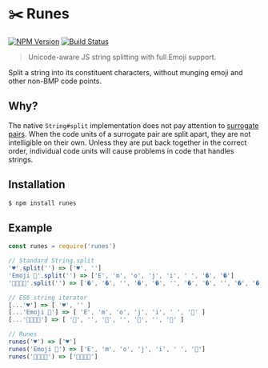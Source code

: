 # ✂️ Runes
[![NPM Version](https://img.shields.io/npm/v/runes.svg?style=flat-square)](https://www.npmjs.com/package/runes)
[![Build Status](https://img.shields.io/travis/dotcypress/runes.svg?branch=master&style=flat-square)](https://travis-ci.org/dotcypress/runes)

> Unicode-aware JS string splitting with full Emoji support.

Split a string into its constituent characters, without munging emoji and other non-BMP code points.

## Why?

The native `String#split` implementation does not pay attention to [surrogate pairs](http://en.wikipedia.org/wiki/UTF-16). When the code units of a surrogate pair are split apart, they are not intelligible on their own. Unless they are put back together in the correct order, individual code units will cause problems in code that handles strings.

## Installation

```js
$ npm install runes
```

## Example
  
```js
const runes = require('runes')

// Standard String.split
'♥️'.split('') => ['♥', '️']
'Emoji 🤖'.split('') => ['E', 'm', 'o', 'j', 'i', ' ', '�', '�']
'👩‍👩‍👧‍👦'.split('') => ['�', '�', '‍', '�', '�', '‍', '�', '�', '‍', '�', '�']

// ES6 string iterator
[...'♥️'] => [ '♥', '️' ]
[...'Emoji 🤖'] => [ 'E', 'm', 'o', 'j', 'i', ' ', '🤖' ]
[...'👩‍👩‍👧‍👦'] => [ '👩', '', '👩', '', '👧', '', '👦' ]

// Runes
runes('♥️') => ['♥️']
runes('Emoji 🤖') => ['E', 'm', 'o', 'j', 'i', ' ', '🤖']
runes('👩‍👩‍👧‍👦') => ['👩‍👩‍👧‍👦']

```

